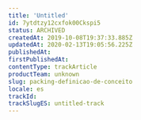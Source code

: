 ```yaml
---
title: 'Untitled'
id: 7ytdtzy12cxfok00Ckspi5
status: ARCHIVED
createdAt: 2019-10-08T19:37:33.885Z
updatedAt: 2020-02-13T19:05:56.225Z
publishedAt: 
firstPublishedAt: 
contentType: trackArticle
productTeam: unknown
slug: packing-definicao-de-conceito
locale: es
trackId: 
trackSlugES: untitled-track
---
```



